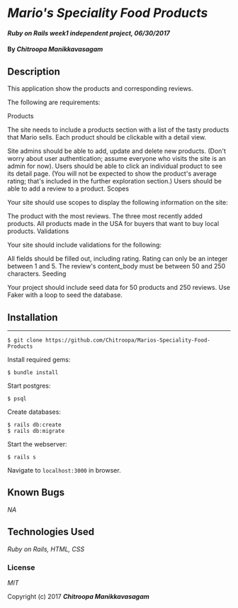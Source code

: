 # _Mario's Speciality Food Products_

#### _Ruby on Rails week1 independent project, 06/30/2017_

#### By _**Chitroopa Manikkavasagam**_

## Description

This application show the products and corresponding reviews.

The following are requirements:

Products

The site needs to include a products section with a list of the tasty products that Mario sells. Each product should be clickable with a detail view.

Site admins should be able to add, update and delete new products. (Don't worry about user authentication; assume everyone who visits the site is an admin for now).
Users should be able to click an individual product to see its detail page. (You will not be expected to show the product's average rating; that's included in the further exploration section.)
Users should be able to add a review to a product.
Scopes

Your site should use scopes to display the following information on the site:

The product with the most reviews.
The three most recently added products.
All products made in the USA for buyers that want to buy local products.
Validations

Your site should include validations for the following:

All fields should be filled out, including rating.
Rating can only be an integer between 1 and 5.
The review's content_body must be between 50 and 250 characters.
Seeding

Your project should include seed data for 50 products and 250 reviews. Use Faker with a loop to seed the database.

## Installation
------------

```
$ git clone https://github.com/Chitroopa/Marios-Speciality-Food-Products
```

Install required gems:
```
$ bundle install
```

Start postgres:
```
$ psql
```

Create databases:
```
$ rails db:create
$ rails db:migrate
```

Start the webserver:
```
$ rails s
```

Navigate to `localhost:3000` in browser.


## Known Bugs

_NA_

## Technologies Used

_Ruby on Rails, HTML, CSS_

### License

*MIT*

Copyright (c) 2017 **_Chitroopa Manikkavasagam_**
